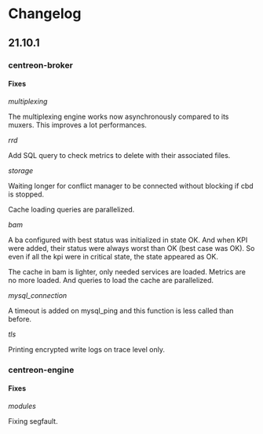 # Changelog

## 21.10.1

### centreon-broker

#### Fixes

*multiplexing*

The multiplexing engine works now asynchronously compared to its muxers. This
improves a lot performances.

*rrd*

Add SQL query to check metrics to delete with their associated files.

*storage*

Waiting longer for conflict manager to be connected without blocking if cbd
is stopped.

Cache loading queries are parallelized.

*bam*

A ba configured with best status was initialized in state OK. And when KPI were
added, their status were always worst than OK (best case was OK). So even if all
the kpi were in critical state, the state appeared as OK.

The cache in bam is lighter, only needed services are loaded. Metrics are no
more loaded. And queries to load the cache are parallelized.

*mysql_connection*

A timeout is added on mysql\_ping and this function is less called than before.

*tls*

Printing encrypted write logs on trace level only.

### centreon-engine

#### Fixes

*modules*

Fixing segfault.
